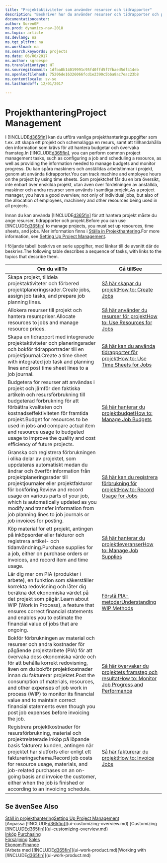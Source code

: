```yaml
---
title: "Projektaktiviteter som använder resurser och tidrapporter"
description: "Beskriver hur du använder resurser och tidrapporter och projekt för att hantera projekt."
documentationcenter: 
author: SorenGP
ms.prod: dynamics-nav-2018
ms.topic: article
ms.devlang: na
ms.tgt_pltfrm: na
ms.workload: na
ms.search.keywords: projects
ms.date: 06/06/2017
ms.author: sgroespe
ms.translationtype: HT
ms.sourcegitcommit: 1dfba8b14019991c95f40ffd5f7fbaed5df414eb
ms.openlocfilehash: 75206de16326066fcd1e2390c5bba8ac7eac23b8
ms.contentlocale: sv-se
ms.lasthandoff: 12/01/2017

---
```

# <a name="project-management"></a><span data-ttu-id="21905-103">Projekthantering</span><span class="sxs-lookup"><span data-stu-id="21905-103">Project Management</span></span>
<span data-ttu-id="21905-104">I [!INCLUDE[d365fin](includes/d365fin_md.md)] kan du utföra vanliga projekthanteringsuppgifter som t.ex. att skapa ett projekt och schemalägga en resurs, samt att tillhandahålla den information som krävs för att hantera budgetar och övervaka framsteg.</span><span class="sxs-lookup"><span data-stu-id="21905-104">In [!INCLUDE[d365fin](includes/d365fin_md.md)], you can perform common project management tasks, such as configuring a job and scheduling a resource, as well as providing the information needed to manage budgets and monitor progress.</span></span> <span data-ttu-id="21905-105">Du kan spåra maskiners och anställdas arbetstimmar i projekt, genom att använda tidrapporter.</span><span class="sxs-lookup"><span data-stu-id="21905-105">You can track machine and employee hours on the project by using time sheets.</span></span> <span data-ttu-id="21905-106">Som projektchef får du en bra översikt, inte enbart över enskilda projekt, utan även över fördelningen av anställda, maskiner och andra resurser som används i samtliga projekt.</span><span class="sxs-lookup"><span data-stu-id="21905-106">As a project manager, you have a good overview, not only of individual jobs, but also of the allocation of employees, machinery and other resources being used in all projects.</span></span>

<span data-ttu-id="21905-107">Innan du kan använda [!INCLUDE[d365fin](includes/d365fin_md.md)] för att hantera projekt måste du ange resurser, tidrapporter och projekt.</span><span class="sxs-lookup"><span data-stu-id="21905-107">Before you can use [!INCLUDE[d365fin](includes/d365fin_md.md)] to manage projects, you must set up resources, time sheets, and jobs.</span></span> <span data-ttu-id="21905-108">Mer information finns i [Ställa in Projekthantering](projects-setup-projects.md).</span><span class="sxs-lookup"><span data-stu-id="21905-108">For more information, see [Setting Up Project Management](projects-setup-projects.md).</span></span>  

<span data-ttu-id="21905-109">I följande tabell beskrivs en serie uppgifter, med länkar till de avsnitt där de beskrivs.</span><span class="sxs-lookup"><span data-stu-id="21905-109">The following table describes a sequence of tasks, with links to the topics that describe them.</span></span>

| <span data-ttu-id="21905-110">Om du vill</span><span class="sxs-lookup"><span data-stu-id="21905-110">To</span></span> | <span data-ttu-id="21905-111">Gå till</span><span class="sxs-lookup"><span data-stu-id="21905-111">See</span></span> |
| --- | --- |
| <span data-ttu-id="21905-112">Skapa projekt, tilldela projektaktiviteter och förbered projektplaneringsrader.</span><span class="sxs-lookup"><span data-stu-id="21905-112">Create jobs, assign job tasks, and prepare job planning lines.</span></span> |[<span data-ttu-id="21905-113">Så här skapar du projekt</span><span class="sxs-lookup"><span data-stu-id="21905-113">How to: Create Jobs</span></span>](projects-how-create-jobs.md) |
| <span data-ttu-id="21905-114">Allokera resurser till projekt och hantera resurspriser.</span><span class="sxs-lookup"><span data-stu-id="21905-114">Allocate resources to jobs and manage resource prices.</span></span> |[<span data-ttu-id="21905-115">Så här använder du resurser för projekt</span><span class="sxs-lookup"><span data-stu-id="21905-115">How to: Use Resources for Jobs</span></span>](projects-how-use-resources.md) |
| <span data-ttu-id="21905-116">Skapa en tidrapport med integrerade projektaktiviteter och planeringsrader och bokför tidrapportrader till en projektjournal.</span><span class="sxs-lookup"><span data-stu-id="21905-116">Create a time sheet with integrated job task and planning lines and post time sheet lines to a job journal.</span></span> |[<span data-ttu-id="21905-117">Så här kan du använda tidrapporter för projekt</span><span class="sxs-lookup"><span data-stu-id="21905-117">How to: Use Time Sheets for Jobs</span></span>](projects-how-use-time-sheets.md) |
| <span data-ttu-id="21905-118">Budgetera för resurser att användas i projekt och jämför den faktiska artikeln och resursförbrukning till budgeterad förbrukning för att förbättra kvaliteten och kostnadseffektiviteten för framtida projekt.</span><span class="sxs-lookup"><span data-stu-id="21905-118">Budget for resources to be used in jobs and compare actual item and resource usage to budgeted usage to improve the quality and cost efficiency of future projects.</span></span> |[<span data-ttu-id="21905-119">Så här hanterar du projektbudget</span><span class="sxs-lookup"><span data-stu-id="21905-119">How to: Manage Job Budgets</span></span>](projects-how-manage-budgets.md) |
| <span data-ttu-id="21905-120">Granska och registrera förbrukningen i olika delar av projektet, som uppdateras automatiskt medan du ändrar och överför information från projektplaneringsrader till projektjournaler eller projektfakturor för bokföring.</span><span class="sxs-lookup"><span data-stu-id="21905-120">Review and record usage on various parts of your job, which is automatically updated as you modify and transfer information from job planning lines to job journals or job invoices for posting.</span></span> |[<span data-ttu-id="21905-121">Så här kan du registrera förbrukning för projekt</span><span class="sxs-lookup"><span data-stu-id="21905-121">How to: Record Usage for Jobs</span></span>](projects-how-record-job-usage.md) |
| <span data-ttu-id="21905-122">Köp material för ett projekt, antingen på inköpsorder eller fakturor och registrera artikel- och tidanvändning.</span><span class="sxs-lookup"><span data-stu-id="21905-122">Purchase supplies for a job, either on purchase orders or invoices, and record item and time usage.</span></span> |[<span data-ttu-id="21905-123">Så här hanterar du projektleveranser</span><span class="sxs-lookup"><span data-stu-id="21905-123">How to: Manage Job Supplies</span></span>](projects-how-manage-project-supplies.md) |
| <span data-ttu-id="21905-124">Lär dig mer om PIA (produkter i arbete), en funktion som säkerställer korrekta redovisning och låter dig beräkna det ekonomiska värdet på det projekt som pågår.</span><span class="sxs-lookup"><span data-stu-id="21905-124">Learn about WIP (Work in Process), a feature that ensures correct financial statements and enables you to estimate the financial value of jobs that are ongoing.</span></span> |[<span data-ttu-id="21905-125">Förstå PIA-metoder</span><span class="sxs-lookup"><span data-stu-id="21905-125">Understanding WIP Methods</span></span>](projects-understanding-wip.md) |
| <span data-ttu-id="21905-126">Bokför förbrukningen av material och resurser och andra kostnader för pågående projektarbete (PIA) för att övervaka dess ekonomiska värde och för att behålla korrekt redovisning, även om du bokför projektkostnader innan du fakturerar projektet.</span><span class="sxs-lookup"><span data-stu-id="21905-126">Post the consumption of materials, resources, and other expenses of job work in process (WIP) to monitor its financial value and to maintain correct financial statements even though you post job expenses before invoicing the job.</span></span> |[<span data-ttu-id="21905-127">Så här övervakar du projektets framsteg och resultat</span><span class="sxs-lookup"><span data-stu-id="21905-127">How to: Monitor Job Progress and Performance</span></span>](projects-how-monitor-progress-performance.md) |
| <span data-ttu-id="21905-128">Registrera projektkostnader för resursförbrukning, material och projektrelaterade inköp på löpande basis fakturera kunden, antingen när projektet har slutförts eller enligt ett faktureringschema.</span><span class="sxs-lookup"><span data-stu-id="21905-128">Record job costs for resource usage, materials, and job-related purchases on an on-going basis and invoice the customer, either when the job is finished or according to an invoicing schedule.</span></span> |[<span data-ttu-id="21905-129">Så här fakturerar du projekt</span><span class="sxs-lookup"><span data-stu-id="21905-129">How to: Invoice Jobs</span></span>](projects-how-invoice-jobs.md) |

## <a name="see-also"></a><span data-ttu-id="21905-130">Se även</span><span class="sxs-lookup"><span data-stu-id="21905-130">See Also</span></span>
[<span data-ttu-id="21905-131">Ställ in projekthantering</span><span class="sxs-lookup"><span data-stu-id="21905-131">Setting Up Project Management</span></span>](projects-setup-projects.md)  
<span data-ttu-id="21905-132">[Anpassa [!INCLUDE[d365fin](includes/d365fin_md.md)]](ui-customizing-overview.md)    </span><span class="sxs-lookup"><span data-stu-id="21905-132">[Customizing [!INCLUDE[d365fin](includes/d365fin_md.md)]](ui-customizing-overview.md)    </span></span>  
<span data-ttu-id="21905-133">[Inköp](purchasing-manage-purchasing.md)       </span><span class="sxs-lookup"><span data-stu-id="21905-133">[Purchasing](purchasing-manage-purchasing.md)       </span></span>  
<span data-ttu-id="21905-134">[Försäljning](sales-manage-sales.md)  </span><span class="sxs-lookup"><span data-stu-id="21905-134">[Sales](sales-manage-sales.md)  </span></span>  
[<span data-ttu-id="21905-135">Ekonomi</span><span class="sxs-lookup"><span data-stu-id="21905-135">Finance</span></span>](finance.md)  
<span data-ttu-id="21905-136">[Arbeta med [!INCLUDE[d365fin](includes/d365fin_md.md)]](ui-work-product.md)</span><span class="sxs-lookup"><span data-stu-id="21905-136">[Working with [!INCLUDE[d365fin](includes/d365fin_md.md)]](ui-work-product.md)</span></span>  

